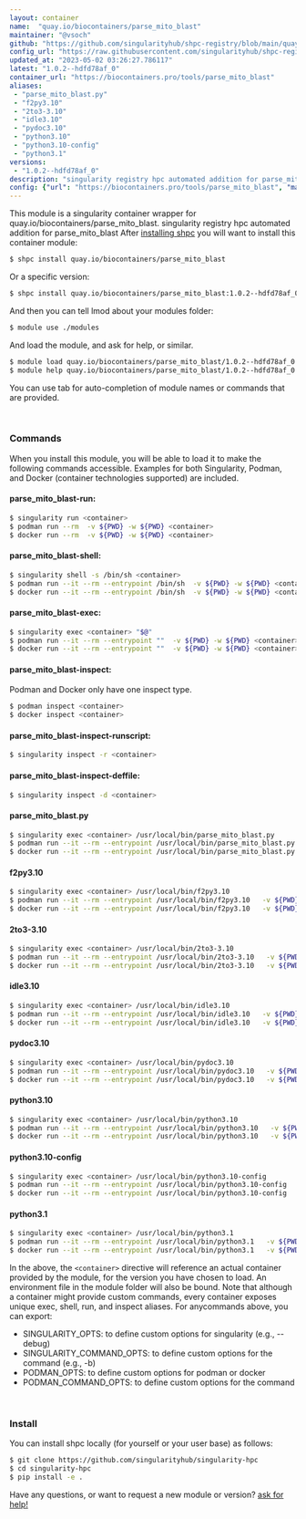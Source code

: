 ```yaml
---
layout: container
name:  "quay.io/biocontainers/parse_mito_blast"
maintainer: "@vsoch"
github: "https://github.com/singularityhub/shpc-registry/blob/main/quay.io/biocontainers/parse_mito_blast/container.yaml"
config_url: "https://raw.githubusercontent.com/singularityhub/shpc-registry/main/quay.io/biocontainers/parse_mito_blast/container.yaml"
updated_at: "2023-05-02 03:26:27.786117"
latest: "1.0.2--hdfd78af_0"
container_url: "https://biocontainers.pro/tools/parse_mito_blast"
aliases:
 - "parse_mito_blast.py"
 - "f2py3.10"
 - "2to3-3.10"
 - "idle3.10"
 - "pydoc3.10"
 - "python3.10"
 - "python3.10-config"
 - "python3.1"
versions:
 - "1.0.2--hdfd78af_0"
description: "singularity registry hpc automated addition for parse_mito_blast"
config: {"url": "https://biocontainers.pro/tools/parse_mito_blast", "maintainer": "@vsoch", "description": "singularity registry hpc automated addition for parse_mito_blast", "latest": {"1.0.2--hdfd78af_0": "sha256:2346679dea1481c872f5a4274f78ebb5e9a5e22d6aae5e6c0e2b3cf8d336cc27"}, "tags": {"1.0.2--hdfd78af_0": "sha256:2346679dea1481c872f5a4274f78ebb5e9a5e22d6aae5e6c0e2b3cf8d336cc27"}, "docker": "quay.io/biocontainers/parse_mito_blast", "aliases": {"parse_mito_blast.py": "/usr/local/bin/parse_mito_blast.py", "f2py3.10": "/usr/local/bin/f2py3.10", "2to3-3.10": "/usr/local/bin/2to3-3.10", "idle3.10": "/usr/local/bin/idle3.10", "pydoc3.10": "/usr/local/bin/pydoc3.10", "python3.10": "/usr/local/bin/python3.10", "python3.10-config": "/usr/local/bin/python3.10-config", "python3.1": "/usr/local/bin/python3.1"}}
---
```


This module is a singularity container wrapper for quay.io/biocontainers/parse_mito_blast.
singularity registry hpc automated addition for parse_mito_blast
After [installing shpc](#install) you will want to install this container module:


```bash
$ shpc install quay.io/biocontainers/parse_mito_blast
```

Or a specific version:

```bash
$ shpc install quay.io/biocontainers/parse_mito_blast:1.0.2--hdfd78af_0
```

And then you can tell lmod about your modules folder:

```bash
$ module use ./modules
```

And load the module, and ask for help, or similar.

```bash
$ module load quay.io/biocontainers/parse_mito_blast/1.0.2--hdfd78af_0
$ module help quay.io/biocontainers/parse_mito_blast/1.0.2--hdfd78af_0
```

You can use tab for auto-completion of module names or commands that are provided.

<br>

### Commands

When you install this module, you will be able to load it to make the following commands accessible.
Examples for both Singularity, Podman, and Docker (container technologies supported) are included.

#### parse_mito_blast-run:

```bash
$ singularity run <container>
$ podman run --rm  -v ${PWD} -w ${PWD} <container>
$ docker run --rm  -v ${PWD} -w ${PWD} <container>
```

#### parse_mito_blast-shell:

```bash
$ singularity shell -s /bin/sh <container>
$ podman run --it --rm --entrypoint /bin/sh  -v ${PWD} -w ${PWD} <container>
$ docker run --it --rm --entrypoint /bin/sh  -v ${PWD} -w ${PWD} <container>
```

#### parse_mito_blast-exec:

```bash
$ singularity exec <container> "$@"
$ podman run --it --rm --entrypoint ""  -v ${PWD} -w ${PWD} <container> "$@"
$ docker run --it --rm --entrypoint ""  -v ${PWD} -w ${PWD} <container> "$@"
```

#### parse_mito_blast-inspect:

Podman and Docker only have one inspect type.

```bash
$ podman inspect <container>
$ docker inspect <container>
```

#### parse_mito_blast-inspect-runscript:

```bash
$ singularity inspect -r <container>
```

#### parse_mito_blast-inspect-deffile:

```bash
$ singularity inspect -d <container>
```


#### parse_mito_blast.py

```bash
$ singularity exec <container> /usr/local/bin/parse_mito_blast.py
$ podman run --it --rm --entrypoint /usr/local/bin/parse_mito_blast.py   -v ${PWD} -w ${PWD} <container> -c " $@"
$ docker run --it --rm --entrypoint /usr/local/bin/parse_mito_blast.py   -v ${PWD} -w ${PWD} <container> -c " $@"
```


#### f2py3.10

```bash
$ singularity exec <container> /usr/local/bin/f2py3.10
$ podman run --it --rm --entrypoint /usr/local/bin/f2py3.10   -v ${PWD} -w ${PWD} <container> -c " $@"
$ docker run --it --rm --entrypoint /usr/local/bin/f2py3.10   -v ${PWD} -w ${PWD} <container> -c " $@"
```


#### 2to3-3.10

```bash
$ singularity exec <container> /usr/local/bin/2to3-3.10
$ podman run --it --rm --entrypoint /usr/local/bin/2to3-3.10   -v ${PWD} -w ${PWD} <container> -c " $@"
$ docker run --it --rm --entrypoint /usr/local/bin/2to3-3.10   -v ${PWD} -w ${PWD} <container> -c " $@"
```


#### idle3.10

```bash
$ singularity exec <container> /usr/local/bin/idle3.10
$ podman run --it --rm --entrypoint /usr/local/bin/idle3.10   -v ${PWD} -w ${PWD} <container> -c " $@"
$ docker run --it --rm --entrypoint /usr/local/bin/idle3.10   -v ${PWD} -w ${PWD} <container> -c " $@"
```


#### pydoc3.10

```bash
$ singularity exec <container> /usr/local/bin/pydoc3.10
$ podman run --it --rm --entrypoint /usr/local/bin/pydoc3.10   -v ${PWD} -w ${PWD} <container> -c " $@"
$ docker run --it --rm --entrypoint /usr/local/bin/pydoc3.10   -v ${PWD} -w ${PWD} <container> -c " $@"
```


#### python3.10

```bash
$ singularity exec <container> /usr/local/bin/python3.10
$ podman run --it --rm --entrypoint /usr/local/bin/python3.10   -v ${PWD} -w ${PWD} <container> -c " $@"
$ docker run --it --rm --entrypoint /usr/local/bin/python3.10   -v ${PWD} -w ${PWD} <container> -c " $@"
```


#### python3.10-config

```bash
$ singularity exec <container> /usr/local/bin/python3.10-config
$ podman run --it --rm --entrypoint /usr/local/bin/python3.10-config   -v ${PWD} -w ${PWD} <container> -c " $@"
$ docker run --it --rm --entrypoint /usr/local/bin/python3.10-config   -v ${PWD} -w ${PWD} <container> -c " $@"
```


#### python3.1

```bash
$ singularity exec <container> /usr/local/bin/python3.1
$ podman run --it --rm --entrypoint /usr/local/bin/python3.1   -v ${PWD} -w ${PWD} <container> -c " $@"
$ docker run --it --rm --entrypoint /usr/local/bin/python3.1   -v ${PWD} -w ${PWD} <container> -c " $@"
```



In the above, the `<container>` directive will reference an actual container provided
by the module, for the version you have chosen to load. An environment file in the
module folder will also be bound. Note that although a container
might provide custom commands, every container exposes unique exec, shell, run, and
inspect aliases. For anycommands above, you can export:

 - SINGULARITY_OPTS: to define custom options for singularity (e.g., --debug)
 - SINGULARITY_COMMAND_OPTS: to define custom options for the command (e.g., -b)
 - PODMAN_OPTS: to define custom options for podman or docker
 - PODMAN_COMMAND_OPTS: to define custom options for the command

<br>

### Install

You can install shpc locally (for yourself or your user base) as follows:

```bash
$ git clone https://github.com/singularityhub/singularity-hpc
$ cd singularity-hpc
$ pip install -e .
```

Have any questions, or want to request a new module or version? [ask for help!](https://github.com/singularityhub/singularity-hpc/issues)